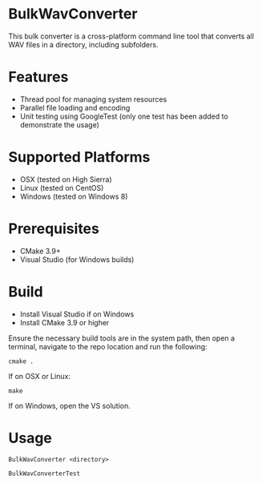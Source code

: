 # BulkWavConverter
This bulk converter is a cross-platform command line tool that converts all WAV files in a directory, including subfolders.

# Features
* Thread pool for managing system resources
* Parallel file loading and encoding
* Unit testing using GoogleTest (only one test has been added to demonstrate the usage)

# Supported Platforms
* OSX (tested on High Sierra)
* Linux (tested on CentOS)
* Windows (tested on Windows 8)

# Prerequisites
* CMake 3.9+
* Visual Studio (for Windows builds)

# Build
* Install Visual Studio if on Windows
* Install CMake 3.9 or higher

Ensure the necessary build tools are in the system path, then open a terminal, navigate to the repo location and run the following:

```cmake .```

If on OSX or Linux:

```make```

If on Windows, open the VS solution.

# Usage

```BulkWavConverter <directory>```

```BulkWavConverterTest```
